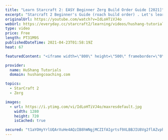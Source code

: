 ```yaml
---
title: "Learn Starcraft 2: EASY Beginner Zerg Build Order Guide [2021]"
excerpt: "Starcraft 2 Beginner's Guide (roach build order) . Let's learn a very easy beginner friendly zerg build order for Starcraft 2. This is a very powerful but also very easy build order (relatively at least haha) to execute for new players! Hope you learn a lot and enjoy the video!  Learn Starcraft 2: EASY"
originalUrl: https://youtube.com/watch?v=IdLoHTiVJ4o
webUrl: https://everyday.cc/starcraft2/learning/videos/hushang-tutorials-learn-starcraft-2-easy-beginner-zerg-build-order-guide-2021/
type: video
price: Free
length: PT31M9S
publishedDateTime: 2021-04-23T01:58:19Z
heat: 67

featuredContent: "<iframe width=\"800\" height=\"500\" frameborder=\"0\" src=\"https://www.youtube.com/embed/IdLoHTiVJ4o\" allow=\"accelerometer; autoplay; encrypted-media; gyroscope; picture-in-picture\" allowfullscreen></iframe>"

provider:
  name: HuShang Tutorials
  domain: hushangcoaching.com

topics:
  - StarCraft 2
  - Zerg

images:
  - url: https://i.ytimg.com/vi/IdLoHTiVJ4o/maxresdefault.jpg
    width: 1280
    height: 720
    isCached: true

secured: "t1aYOHyYrlUQArXuHe4AQzIB8hWNgjMCZIfAIgrtsf9XLBBJIU8Vg2flAZvphXqzpoXwqq5CftnHZBrwhXBXFWgPnsrKVsEU4Wx//McUhIqXyeeuauKHQrIZG1dWGVRQvGC7gBQiERzszF2YGnsdH89LdlfeMZOuJBtleKQ6ihAsbQVmfoV6qekIgVYvSENnIvXS10rSrS85Wx4jadKPeKw3LvziKtQKqQaxshQivFy+ggi0j+gnakV3YDGxQDWg9BH0CJEHB+0tSLpPWcO/2/7pxQYutPxJuQyE7OjeQ6kl+JgirvSD9ppQTJamMEUjVMgaJpYRyYVN7xgk0gIzf0BZ8B0OrfOLki9YWQuURuWYcPPgkuCRdiVxRYZTzTt2jluybispKMeYudR+dqqg/K+ytF9N9swPQNYwzE5RVVg=;IhclBdrP3AnFTa+MbUGG0g=="
---
```


